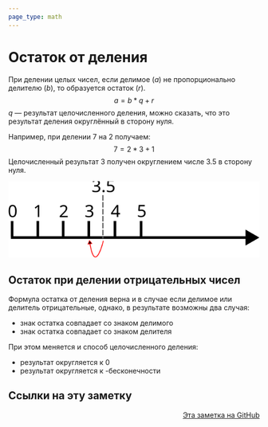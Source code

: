 ```yaml
---
page_type: math
---
```

# Остаток от деления

При делении целых чисел, если делимое ($a$) не пропорционально делителю ($b$), то образуется остаток ($r$).
$$
a = b * q + r
$$
$q$ — результат целочисленного деления, можно сказать, что это результат деления округлённый в сторону нуля.

Например, при делении 7 на 2 получаем:
$$
7 = 2 * 3 + 1
$$
Целочисленный результат 3 получен округлением числе 3.5 в сторону нуля.

![](images/mod01.svg)
## Остаток при делении отрицательных чисел

Формула остатка от деления верна и в случае если делимое или делитель отрицательные, однако, в результате возможны два случая:

- знак остатка совпадает со знаком делимого
- знак остатка совпадает со знаком делителя

При этом меняется и способ целочисленного деления:

- результат округляется к 0
- результат округляется к -бесконечности




## Ссылки на эту заметку




<p v-pre style="text-align: right">
  <a href="https://github.com/Kverde/algorithms/blob/main/source/20221110195448.md">
  Эта заметка на GitHub
  </a>
</p>
